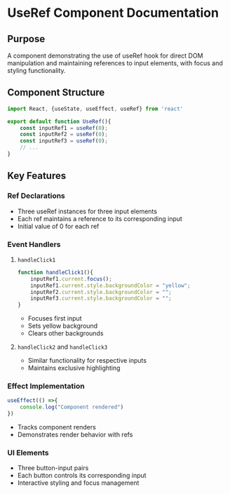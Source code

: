 # UseRef Component Documentation 

## Purpose
A component demonstrating the use of useRef hook for direct DOM manipulation and maintaining references to input elements, with focus and styling functionality.

## Component Structure
```jsx
import React, {useState, useEffect, useRef} from 'react'

export default function UseRef(){
    const inputRef1 = useRef(0);
    const inputRef2 = useRef(0);
    const inputRef3 = useRef(0);
    // ...
}
```

## Key Features

### Ref Declarations
- Three useRef instances for three input elements
- Each ref maintains a reference to its corresponding input
- Initial value of 0 for each ref

### Event Handlers
1. `handleClick1`
   ```jsx
   function handleClick1(){
       inputRef1.current.focus();
       inputRef1.current.style.backgroundColor = "yellow";
       inputRef2.current.style.backgroundColor = "";
       inputRef3.current.style.backgroundColor = "";
   }
   ```
   - Focuses first input
   - Sets yellow background
   - Clears other backgrounds

2. `handleClick2` and `handleClick3`
   - Similar functionality for respective inputs
   - Maintains exclusive highlighting

### Effect Implementation
```jsx
useEffect(() =>{
    console.log("Component rendered")
})
```
- Tracks component renders
- Demonstrates render behavior with refs

### UI Elements
- Three button-input pairs
- Each button controls its corresponding input
- Interactive styling and focus management
